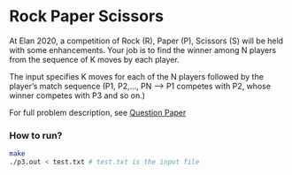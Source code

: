 # Rock Paper Scissors

At Elan 2020, a competition of Rock (R), Paper (P), Scissors (S) will be held with some
enhancements. Your job is to find the winner among N players from the sequence of K
moves by each player.

The input specifies K moves for each of the N players followed by the player’s match
sequence (P1, P2,..., PN —> P1 competes with P2, whose winner competes with P3 and
so on.)

For full problem description, see [Question Paper](https://github.com/shraiysh/compilers-iith-lab/blob/master/Question%20Paper.pdf)

### How to run?

```bash
make
./p3.out < test.txt	# test.txt is the input file
```
